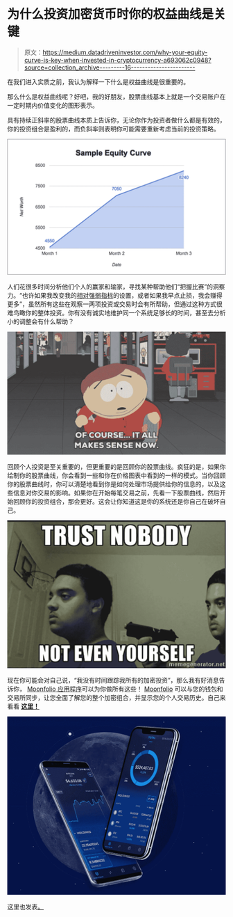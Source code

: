 # 为什么投资加密货币时你的权益曲线是关键

> 原文：<https://medium.datadriveninvestor.com/why-your-equity-curve-is-key-when-invested-in-cryptocurrency-a693062c0948?source=collection_archive---------16----------------------->

在我们进入实质之前，我认为解释一下什么是权益曲线是很重要的。

那么什么是权益曲线呢？好吧，我的好朋友，股票曲线基本上就是一个交易账户在一定时期内价值变化的图形表示。

具有持续正斜率的股票曲线本质上告诉你，无论你作为投资者做什么都是有效的，你的投资组合是盈利的，而负斜率则表明你可能需要重新考虑当前的投资策略。

![](img/07f6ba692b043ef49354213d2fbd8439.png)

人们花很多时间分析他们个人的赢家和输家，寻找某种帮助他们“把握比赛”的洞察力。“也许如果我改变我的[相对强弱指标](https://www.investopedia.com/terms/r/rsi.asp)的设置，或者如果我早点止损，我会赚得更多”，虽然所有这些在观察一两项投资或交易时会有所帮助，但通过这种方式很难鸟瞰你的整体投资。你有没有诚实地维护同一个系统足够长的时间，甚至去分析小的调整会有什么帮助？

![](img/ef59e8e2547b62c05b12bc0b85e5dae6.png)

回顾个人投资是至关重要的，但更重要的是回顾你的股票曲线。疯狂的是，如果你绘制你的股票曲线，你会看到一些和你在价格图表中看到的一样的模式。当你回顾你的股票曲线时，你可以清楚地看到你是如何处理市场提供给你的信息的，以及这些信息对你交易的影响。如果你在开始每笔交易之前，先看一下股票曲线，然后开始回顾你的投资组合，那会更好。这会让你知道这是你的系统还是你自己在破坏自己。

![](img/aa6deb34ce5aec4656d42b9f00b13f34.png)

现在你可能会对自己说，“我没有时间跟踪我所有的加密投资”，那么我有好消息告诉你， [Moonfolio 应用程序](https://moonfolio.com/)可以为你做所有这些！ [Moonfolio](https://moonfolio.com/) 可以与您的钱包和交易所同步，让您全面了解您的整个加密组合，并显示您的个人交易历史。自己来看看 [**这里！**](https://moonfolio.com/)

![](img/e90acf941a0b00324a26f3e2ed0ee3be.png)

这里也发表[。](https://steemit.com/investing/@moonfolio/why-your-equity-curve-is-key-when-invested-in-cryptocurrency)